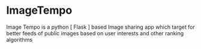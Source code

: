 ImageTempo
==========

Image Tempo is a python [ Flask ] based Image sharing app which target for better  feeds of public images based on user interests and other ranking algorithms 
